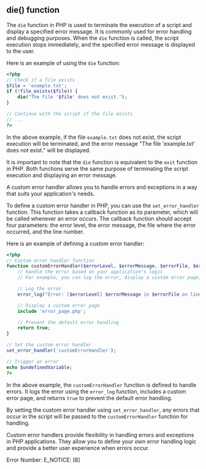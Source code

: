 ## die() function
The `die` function in PHP is used to terminate the execution of a script and display a specified error message. It is commonly used for error handling and debugging purposes. When the `die` function is called, the script execution stops immediately, and the specified error message is displayed to the user.

Here is an example of using the `die` function:
```php
<?php
// Check if a file exists
$file = 'example.txt';
if (!file_exists($file)) {
    die("The file '$file' does not exist.");
}

// Continue with the script if the file exists
// ...
?>
```

In the above example, if the file `example.txt` does not exist, the script execution will be terminated, and the error message "The file 'example.txt' does not exist." will be displayed.

It is important to note that the `die` function is equivalent to the `exit` function in PHP. Both functions serve the same purpose of terminating the script execution and displaying an error message.


A custom error handler allows you to handle errors and exceptions in a way that suits your application's needs.

To define a custom error handler in PHP, you can use the `set_error_handler` function. This function takes a callback function as its parameter, which will be called whenever an error occurs. The callback function should accept four parameters: the error level, the error message, the file where the error occurred, and the line number.

Here is an example of defining a custom error handler:

```php
<?php
// Custom error handler function
function customErrorHandler($errorLevel, $errorMessage, $errorFile, $errorLine) {
    // Handle the error based on your application's logic
    // For example, you can log the error, display a custom error page, or send an email notification

    // Log the error
    error_log("Error: [$errorLevel] $errorMessage in $errorFile on line $errorLine");

    // Display a custom error page
    include 'error_page.php';

    // Prevent the default error handling
    return true;
}

// Set the custom error handler
set_error_handler('customErrorHandler');

// Trigger an error
echo $undefinedVariable;
?>
```

In the above example, the `customErrorHandler` function is defined to handle errors. It logs the error using the `error_log` function, includes a custom error page, and returns `true` to prevent the default error handling.

By setting the custom error handler using `set_error_handler`, any errors that occur in the script will be passed to the `customErrorHandler` function for handling.

Custom error handlers provide flexibility in handling errors and exceptions in PHP applications. They allow you to define your own error handling logic and provide a better user experience when errors occur.

Error Number:
E_NOTICE: [8]
